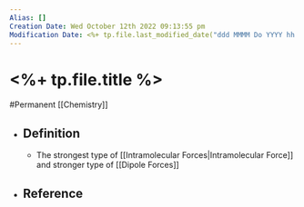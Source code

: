 ```yaml
---
Alias: []
Creation Date: Wed October 12th 2022 09:13:55 pm 
Modification Date: <%+ tp.file.last_modified_date("ddd MMMM Do YYYY hh:mm:ss a") %>
---
```

# <%+ tp.file.title %>
#Permanent [[Chemistry]]

- ## Definition
	- The strongest type of [[Intramolecular Forces|Intramolecular Force]] and stronger type of [[Dipole Forces]]
- ## Reference